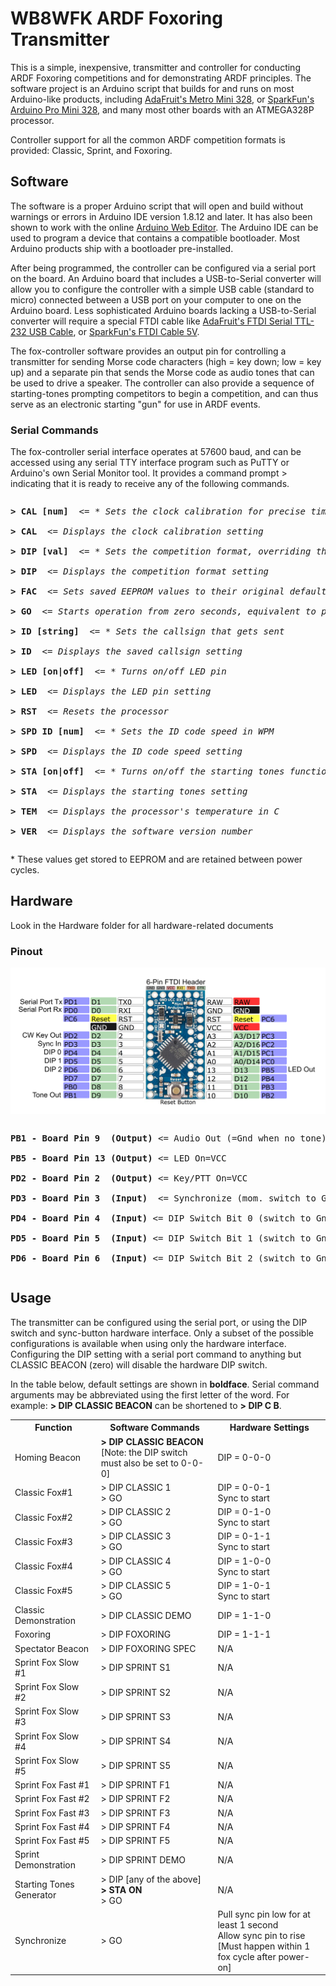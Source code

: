 <h1>WB8WFK ARDF Foxoring Transmitter</h1>
<p>This is a simple, inexpensive, transmitter and controller for conducting ARDF Foxoring competitions and for demonstrating ARDF principles. The software project is an Arduino script that builds for and runs on most Arduino-like products, including <a href="https://www.adafruit.com/product/2590">AdaFruit's Metro Mini 328</a>, or <a href="https://www.sparkfun.com/products/11113">SparkFun's Arduino Pro Mini 328</a>, and many most other boards with an ATMEGA328P processor.</p>

<p>Controller support for all the common ARDF competition formats is provided: Classic, Sprint, and Foxoring.</p>

<h2>Software</h2>
<p>The software is a proper Arduino script that will open and build without warnings or errors in Arduino IDE version 1.8.12 and later. It has also been shown to work with the online <a href="https://create.arduino.cc/editor">Arduino Web Editor</a>. The Arduino IDE can be used to program a device that contains a compatible bootloader. Most Arduino products ship with a bootloader pre-installed.</p>

<p>After being programmed, the controller can be configured via a serial port on the board. An Arduino board that includes a USB-to-Serial converter will allow you to configure the controller with a simple USB cable (standard to micro) connected between a USB port on your computer to one on the Arduino board. Less sophisticated Arduino boards lacking a USB-to-Serial converter will require a special FTDI cable like <a href="https://www.adafruit.com/product/70">AdaFruit's FTDI Serial TTL-232 USB Cable</a>, or <a href="https://www.sparkfun.com/products/9718">SparkFun's FTDI Cable 5V</a>.</p>

<p>The fox-controller software provides an output pin for controlling a transmitter for sending Morse code characters (high = key down; low = key up) and a separate pin that sends the Morse code as audio tones that can be used to drive a speaker. The controller can also provide a sequence of starting-tones prompting competitors to begin a competition, and can thus serve as an electronic starting "gun" for use in ARDF events.</p>

<h3>Serial Commands</h3>
<p>The fox-controller serial interface operates at 57600 baud, and can be accessed using any serial TTY interface program such as PuTTY or Arduino's own Serial Monitor tool. It provides a command prompt > indicating that it is ready to receive any of the following commands.
</p>

<pre><p><b>> CAL [num]</b>  <= <i>* Sets the clock calibration for precise timing</i><br>
<b>> CAL</b>  <= <i>Displays the clock calibration setting</i><br>
<b>> DIP [val]</b>  <= <i>* Sets the competition format, overriding the DIP switch settings</i><br>
<b>> DIP</b>  <= <i>Displays the competition format setting</i><br>
<b>> FAC</b>  <= <i>Sets saved EEPROM values to their original defaults</i><br>
<b>> GO</b>  <= <i>Starts operation from zero seconds, equivalent to pressing the sync button</i><br>
<b>> ID [string]</b>  <= <i>* Sets the callsign that gets sent</i><br>
<b>> ID</b>  <= <i>Displays the saved callsign setting</i><br>
<b>> LED [on|off]</b>  <= <i>* Turns on/off LED pin</i><br>
<b>> LED</b>  <= <i>Displays the LED pin setting</i><br>
<b>> RST</b>  <= <i>Resets the processor</i><br>
<b>> SPD ID [num]</b>  <= <i>* Sets the ID code speed in WPM</i><br>
<b>> SPD</b>  <= <i>Displays the ID code speed setting</i><br>
<b>> STA [on|off]</b>  <= <i>* Turns on/off the starting tones function</i><br>
<b>> STA</b>  <= <i>Displays the starting tones setting</i><br>
<b>> TEM</b>  <= <i>Displays the processor's temperature in C</i><br>
<b>> VER</b>  <= <i>Displays the software version number</i></p></pre>

<p>* These values get stored to EEPROM and are retained between power cycles. </p>
<h2>Hardware</h2>
<p>Look in the Hardware folder for all hardware-related documents</p>
<h3>Pinout</h3>

![Docs/ControllerPinout.png](Docs/ControllerPinout.png)

<pre><p><b>PB1 - Board Pin 9  (Output)</b> <= Audio Out (=Gnd when no tone)<br>
<b>PB5 - Board Pin 13 (Output)</b> <= LED On=VCC<br>
<b>PD2 - Board Pin 2  (Output)</b> <= Key/PTT On=VCC<br>
<b>PD3 - Board Pin 3  (Input)</b>  <= Synchronize (mom. switch to Gnd)<br>
<b>PD4 - Board Pin 4  (Input)</b> <= DIP Switch Bit 0 (switch to Gnd)<br>
<b>PD5 - Board Pin 5  (Input)</b> <= DIP Switch Bit 1 (switch to Gnd)<br>
<b>PD6 - Board Pin 6  (Input)</b> <= DIP Switch Bit 2 (switch to Gnd)</p></pre>

<h2>Usage</h2>
<p>The transmitter can be configured using the serial port, or using the DIP switch and sync-button hardware interface. Only a subset of the possible configurations is available when using only the hardware interface. Configuring the DIP setting with a serial port command to anything but CLASSIC BEACON (zero) will disable the hardware DIP switch.</p>
<p>In the table below, default settings are shown in <b>boldface</b>. Serial command arguments may be abbreviated using the first letter of the word. For example: <b>> DIP CLASSIC BEACON</b> can be shortened to <b>> DIP C B</b>.</p>
<p>
    <table>
        <tr>
            <th>Function</th>
            <th>Software Commands</th>
            <th>Hardware Settings</th>
        </tr>
        <tr>
            <td>Homing Beacon</td>
            <td><b>> DIP CLASSIC BEACON</b><br>[Note: the DIP switch must also be set to 0-0-0]</td>
            <td>DIP = 0-0-0</td>
        </tr>
        <tr>
            <td>Classic Fox#1</td>
            <td>> DIP CLASSIC 1<br>> GO</td>
            <td>DIP = 0-0-1<br>Sync to start</td>
        </tr>
        <tr>
            <td>Classic Fox#2</td>
            <td>> DIP CLASSIC 2<br>> GO</td>
            <td>DIP = 0-1-0<br>Sync to start</td>
        </tr>
        <tr>
            <td>Classic Fox#3</td>
            <td>> DIP CLASSIC 3<br>> GO</td>
            <td>DIP = 0-1-1<br>Sync to start</td>
        </tr>
        <tr>
            <td>Classic Fox#4</td>
            <td>> DIP CLASSIC 4<br>> GO</td>
            <td>DIP = 1-0-0<br>Sync to start</td>
        </tr>
        <tr>
            <td>Classic Fox#5</td>
            <td>> DIP CLASSIC 5<br>> GO</td>
            <td>DIP = 1-0-1<br>Sync to start</td>
        </tr>
        <tr>
            <td>Classic Demonstration</td>
            <td>> DIP CLASSIC DEMO</td>
            <td>DIP = 1-1-0</td>
        </tr>
        <tr>
            <td>Foxoring</td>
            <td>> DIP FOXORING</td>
            <td>DIP = 1-1-1</td>
        </tr>
        <tr>
            <td>Spectator Beacon</td>
            <td>> DIP FOXORING SPEC</td>
            <td>N/A</td>
        </tr>
        <tr>
            <td>Sprint Fox Slow #1</td>
            <td>> DIP SPRINT S1</td>
            <td>N/A</td>
        </tr>
        <tr>
            <td>Sprint Fox Slow #2</td>
            <td>> DIP SPRINT S2</td>
            <td>N/A</td>
        </tr>
        <tr>
            <td>Sprint Fox Slow #3</td>
            <td>> DIP SPRINT S3</td>
            <td>N/A</td>
        </tr>
        <tr>
            <td>Sprint Fox Slow #4</td>
            <td>> DIP SPRINT S4</td>
            <td>N/A</td>
        </tr>
        <tr>
            <td>Sprint Fox Slow #5</td>
            <td>> DIP SPRINT S5</td>
            <td>N/A</td>
        </tr>
        <tr>
            <td>Sprint Fox Fast #1</td>
            <td>> DIP SPRINT F1</td>
            <td>N/A</td>
        </tr>
        <tr>
            <td>Sprint Fox Fast #2</td>
            <td>> DIP SPRINT F2</td>
            <td>N/A</td>
        </tr>
        <tr>
            <td>Sprint Fox Fast #3</td>
            <td>> DIP SPRINT F3</td>
            <td>N/A</td>
        </tr>
        <tr>
            <td>Sprint Fox Fast #4</td>
            <td>> DIP SPRINT F4</td>
            <td>N/A</td>
        </tr>
        <tr>
            <td>Sprint Fox Fast #5</td>
            <td>> DIP SPRINT F5</td>
            <td>N/A</td>
        </tr>
        <tr>
            <td>Sprint Demonstration</td>
            <td>> DIP SPRINT DEMO</td>
            <td>N/A</td>
        </tr>
        <tr>
            <td>Starting Tones Generator</td>
            <td>> DIP [any of the above]<br><b>> STA ON</b><br>> GO</td>
            <td>N/A</td>
        </tr>
        <tr>
            <td>Synchronize</td>
            <td>> GO</td>
            <td>Pull sync pin low for at least 1 second<br>Allow sync pin to rise<br>[Must happen within 1 fox cycle after power-on]</td>
        </tr>
    </table>
</p>
